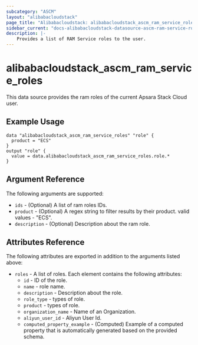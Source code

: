 ```yaml
---
subcategory: "ASCM"
layout: "alibabacloudstack"
page_title: "Alibabacloudstack: alibabacloudstack_ascm_ram_service_roles"
sidebar_current: "docs-alibabacloudstack-datasource-ascm-ram-service-roles"
description: |-
    Provides a list of RAM Service roles to the user.
---
```


# alibabacloudstack_ascm_ram_service_roles

This data source provides the ram roles of the current Apsara Stack Cloud user.

## Example Usage

```
data "alibabacloudstack_ascm_ram_service_roles" "role" {
  product = "ECS"
}
output "role" {
  value = data.alibabacloudstack_ascm_ram_service_roles.role.*
}
```

## Argument Reference

The following arguments are supported:

* `ids` - (Optional) A list of ram roles IDs.
* `product` - (Optional) A regex string to filter results by their product. valid values - "ECS".
* `description` - (Optional) Description about the ram role.

## Attributes Reference

The following attributes are exported in addition to the arguments listed above:

* `roles` - A list of roles. Each element contains the following attributes:
    * `id` - ID of the role.
    * `name` - role name.
    * `description` - Description about the role.
    * `role_type` - types of role.
    * `product` - types of role.
    * `organization_name` - Name of an Organization.
    * `aliyun_user_id` - Aliyun User Id.
    * `computed_property_example` - (Computed) Example of a computed property that is automatically generated based on the provided schema.